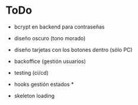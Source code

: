 # ToDo

- bcrypt en backend para contraseñas

- diseño oscuro (tono morado)
- diseño tarjetas con los botones dentro (sólo PC)
- backoffice (gestión usuarios)
- testing (ci/cd)
- hooks gestión estados \*
- skeleton loading
